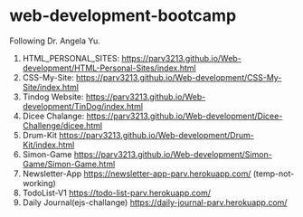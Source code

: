 # web-development-bootcamp

Following Dr. Angela Yu.

1. HTML_PERSONAL_SITES: https://parv3213.github.io/Web-development/HTML-Personal-Sites/index.html
2. CSS-My-Site: https://parv3213.github.io/Web-development/CSS-My-Site/index.html
3. Tindog Website: https://parv3213.github.io/Web-development/TinDog/index.html
4. Dicee Chalange: https://parv3213.github.io/Web-development/Dicee-Challenge/dicee.html
5. Drum-Kit https://parv3213.github.io/Web-development/Drum-Kit/index.html
6. Simon-Game https://parv3213.github.io/Web-development/Simon-Game/Simon-Game.html
7. Newsletter-App https://newsletter-app-parv.herokuapp.com/ (temp-not-working)
8. TodoList-V1 https://todo-list-parv.herokuapp.com/
9. Daily Journal(ejs-challange) https://daily-journal-parv.herokuapp.com/
